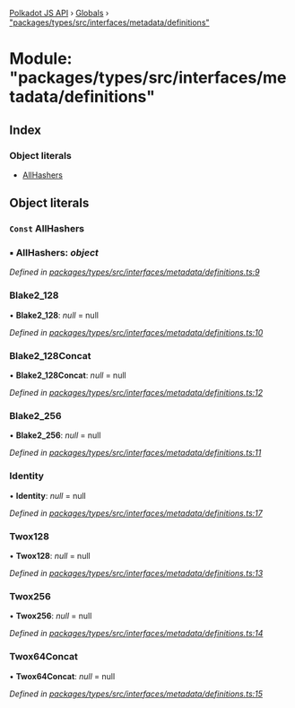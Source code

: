 [Polkadot JS API](../README.md) › [Globals](../globals.md) › ["packages/types/src/interfaces/metadata/definitions"](_packages_types_src_interfaces_metadata_definitions_.md)

# Module: "packages/types/src/interfaces/metadata/definitions"

## Index

### Object literals

* [AllHashers](_packages_types_src_interfaces_metadata_definitions_.md#const-allhashers)

## Object literals

### `Const` AllHashers

### ▪ **AllHashers**: *object*

*Defined in [packages/types/src/interfaces/metadata/definitions.ts:9](https://github.com/polkadot-js/api/blob/3de336fdf/packages/types/src/interfaces/metadata/definitions.ts#L9)*

###  Blake2_128

• **Blake2_128**: *null* = null

*Defined in [packages/types/src/interfaces/metadata/definitions.ts:10](https://github.com/polkadot-js/api/blob/3de336fdf/packages/types/src/interfaces/metadata/definitions.ts#L10)*

###  Blake2_128Concat

• **Blake2_128Concat**: *null* = null

*Defined in [packages/types/src/interfaces/metadata/definitions.ts:12](https://github.com/polkadot-js/api/blob/3de336fdf/packages/types/src/interfaces/metadata/definitions.ts#L12)*

###  Blake2_256

• **Blake2_256**: *null* = null

*Defined in [packages/types/src/interfaces/metadata/definitions.ts:11](https://github.com/polkadot-js/api/blob/3de336fdf/packages/types/src/interfaces/metadata/definitions.ts#L11)*

###  Identity

• **Identity**: *null* = null

*Defined in [packages/types/src/interfaces/metadata/definitions.ts:17](https://github.com/polkadot-js/api/blob/3de336fdf/packages/types/src/interfaces/metadata/definitions.ts#L17)*

###  Twox128

• **Twox128**: *null* = null

*Defined in [packages/types/src/interfaces/metadata/definitions.ts:13](https://github.com/polkadot-js/api/blob/3de336fdf/packages/types/src/interfaces/metadata/definitions.ts#L13)*

###  Twox256

• **Twox256**: *null* = null

*Defined in [packages/types/src/interfaces/metadata/definitions.ts:14](https://github.com/polkadot-js/api/blob/3de336fdf/packages/types/src/interfaces/metadata/definitions.ts#L14)*

###  Twox64Concat

• **Twox64Concat**: *null* = null

*Defined in [packages/types/src/interfaces/metadata/definitions.ts:15](https://github.com/polkadot-js/api/blob/3de336fdf/packages/types/src/interfaces/metadata/definitions.ts#L15)*
